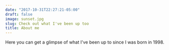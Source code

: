 ```yaml
---
date: "2017-10-31T22:27:21-05:00"
draft: false
image: sunset.jpg
slug: Check out what I've been up too
title: About me
---
```

Here you can get a glimpse of what I've been up to since I was born in 1998. 